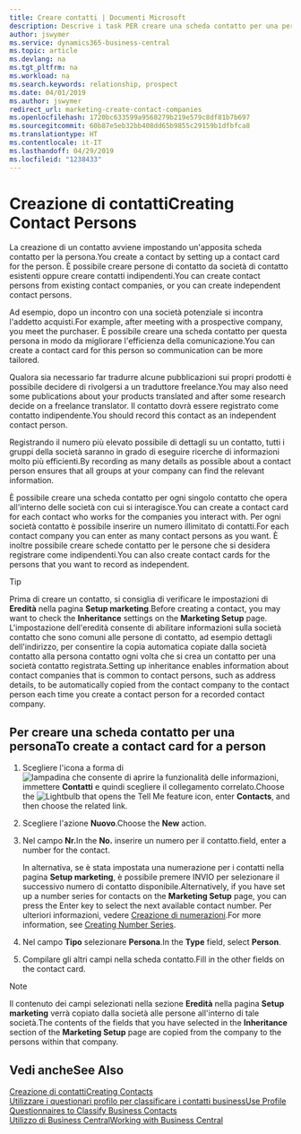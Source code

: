 ```yaml
---
title: Creare contatti | Documenti Microsoft
description: Descrive i task PER creare una scheda contatto per una persona, ad esempio, un potenziale cliente o un fornitore, contribuendo a definire la relazione e personalizzare la comunicazione.
author: jswymer
ms.service: dynamics365-business-central
ms.topic: article
ms.devlang: na
ms.tgt_pltfrm: na
ms.workload: na
ms.search.keywords: relationship, prospect
ms.date: 04/01/2019
ms.author: jswymer
redirect_url: marketing-create-contact-companies
ms.openlocfilehash: 1720bc633599a9568279b219e579c8df81b7b697
ms.sourcegitcommit: 60b87e5eb32bb408dd65b9855c29159b1dfbfca8
ms.translationtype: HT
ms.contentlocale: it-IT
ms.lasthandoff: 04/29/2019
ms.locfileid: "1238433"
---
```

# <a name="creating-contact-persons"></a><span data-ttu-id="c7d9b-103">Creazione di contatti</span><span class="sxs-lookup"><span data-stu-id="c7d9b-103">Creating Contact Persons</span></span>
<span data-ttu-id="c7d9b-104">La creazione di un contatto avviene impostando un'apposita scheda contatto per la persona.</span><span class="sxs-lookup"><span data-stu-id="c7d9b-104">You create a contact by setting up a contact card for the person.</span></span> <span data-ttu-id="c7d9b-105">È possibile creare persone di contatto da società di contatto esistenti oppure creare contatti indipendenti.</span><span class="sxs-lookup"><span data-stu-id="c7d9b-105">You can create contact persons from existing contact companies, or you can create independent contact persons.</span></span>

<span data-ttu-id="c7d9b-106">Ad esempio, dopo un incontro con una società potenziale si incontra l'addetto acquisti.</span><span class="sxs-lookup"><span data-stu-id="c7d9b-106">For example, after meeting with a prospective company, you meet the purchaser.</span></span> <span data-ttu-id="c7d9b-107">È possibile creare una scheda contatto per questa persona in modo da migliorare l'efficienza della comunicazione.</span><span class="sxs-lookup"><span data-stu-id="c7d9b-107">You can create a contact card for this person so communication can be more tailored.</span></span>

<span data-ttu-id="c7d9b-108">Qualora sia necessario far tradurre alcune pubblicazioni sui propri prodotti è possibile decidere di rivolgersi a un traduttore freelance.</span><span class="sxs-lookup"><span data-stu-id="c7d9b-108">You may also need some publications about your products translated and after some research decide on a freelance translator.</span></span> <span data-ttu-id="c7d9b-109">Il contatto dovrà essere registrato come contatto indipendente.</span><span class="sxs-lookup"><span data-stu-id="c7d9b-109">You should record this contact as an independent contact person.</span></span>

<span data-ttu-id="c7d9b-110">Registrando il numero più elevato possibile di dettagli su un contatto, tutti i gruppi della società saranno in grado di eseguire ricerche di informazioni molto più efficienti.</span><span class="sxs-lookup"><span data-stu-id="c7d9b-110">By recording as many details as possible about a contact person ensures that all groups at your company can find the relevant information.</span></span>

<span data-ttu-id="c7d9b-111">È possibile creare una scheda contatto per ogni singolo contatto che opera all'interno delle società con cui si interagisce.</span><span class="sxs-lookup"><span data-stu-id="c7d9b-111">You can create a contact card for each contact who works for the companies you interact with.</span></span> <span data-ttu-id="c7d9b-112">Per ogni società contatto è possibile inserire un numero illimitato di contatti.</span><span class="sxs-lookup"><span data-stu-id="c7d9b-112">For each contact company you can enter as many contact persons as you want.</span></span> <span data-ttu-id="c7d9b-113">È inoltre possibile creare schede contatto per le persone che si desidera registrare come indipendenti.</span><span class="sxs-lookup"><span data-stu-id="c7d9b-113">You can also create contact cards for the persons that you want to record as independent.</span></span>

> [!TIP]  
>   <span data-ttu-id="c7d9b-114">Prima di creare un contatto, si consiglia di verificare le impostazioni di **Eredità** nella pagina **Setup marketing**.</span><span class="sxs-lookup"><span data-stu-id="c7d9b-114">Before creating a contact, you may want to check the **Inheritance** settings on the **Marketing Setup** page.</span></span> <span data-ttu-id="c7d9b-115">L'impostazione dell'eredità consente di abilitare informazioni sulla società contatto che sono comuni alle persone di contatto, ad esempio dettagli dell'indirizzo, per consentire la copia automatica copiate dalla società contatto alla persona contatto ogni volta che si crea un contatto per una società contatto registrata.</span><span class="sxs-lookup"><span data-stu-id="c7d9b-115">Setting up inheritance enables information about contact companies that is common to contact persons, such as address details, to be automatically copied from the contact company to the contact person each time you create a contact person for a recorded contact company.</span></span>

## <a name="to-create-a-contact-card-for-a-person"></a><span data-ttu-id="c7d9b-116">Per creare una scheda contatto per una persona</span><span class="sxs-lookup"><span data-stu-id="c7d9b-116">To create a contact card for a person</span></span>
1. <span data-ttu-id="c7d9b-117">Scegliere l'icona a forma di ![lampadina che consente di aprire la funzionalità delle informazioni](media/ui-search/search_small.png "Informazioni sull'operazione che si desidera eseguire"), immettere **Contatti** e quindi scegliere il collegamento correlato.</span><span class="sxs-lookup"><span data-stu-id="c7d9b-117">Choose the ![Lightbulb that opens the Tell Me feature](media/ui-search/search_small.png "Tell me what you want to do") icon, enter **Contacts**, and then choose the related link.</span></span>
2. <span data-ttu-id="c7d9b-118">Scegliere l'azione **Nuovo**.</span><span class="sxs-lookup"><span data-stu-id="c7d9b-118">Choose the **New** action.</span></span>
3. <span data-ttu-id="c7d9b-119">Nel campo **Nr.**</span><span class="sxs-lookup"><span data-stu-id="c7d9b-119">In the **No.**</span></span> <span data-ttu-id="c7d9b-120">inserire un numero per il contatto.</span><span class="sxs-lookup"><span data-stu-id="c7d9b-120">field, enter a number for the contact.</span></span>

    <span data-ttu-id="c7d9b-121">In alternativa, se è stata impostata una numerazione per i contatti nella pagina **Setup marketing**, è possibile premere INVIO per selezionare il successivo numero di contatto disponibile.</span><span class="sxs-lookup"><span data-stu-id="c7d9b-121">Alternatively, if you have set up a number series for contacts on the **Marketing Setup** page, you can press the Enter key to select the next available contact number.</span></span> <span data-ttu-id="c7d9b-122">Per ulteriori informazioni, vedere [Creazione di numerazioni](ui-create-number-series.md).</span><span class="sxs-lookup"><span data-stu-id="c7d9b-122">For more information, see [Creating Number Series](ui-create-number-series.md).</span></span>
4. <span data-ttu-id="c7d9b-123">Nel campo **Tipo** selezionare **Persona**.</span><span class="sxs-lookup"><span data-stu-id="c7d9b-123">In the **Type** field, select **Person**.</span></span>
5. <span data-ttu-id="c7d9b-124">Compilare gli altri campi nella scheda contatto.</span><span class="sxs-lookup"><span data-stu-id="c7d9b-124">Fill in the other fields on the contact card.</span></span>

> [!NOTE]  
>   <span data-ttu-id="c7d9b-125">Il contenuto dei campi selezionati nella sezione **Eredità** nella pagina **Setup marketing** verrà copiato dalla società alle persone all'interno di tale società.</span><span class="sxs-lookup"><span data-stu-id="c7d9b-125">The contents of the fields that you have selected in the **Inheritance** section of the **Marketing Setup** page are copied from the company to the persons within that company.</span></span>

## <a name="see-also"></a><span data-ttu-id="c7d9b-126">Vedi anche</span><span class="sxs-lookup"><span data-stu-id="c7d9b-126">See Also</span></span>
[<span data-ttu-id="c7d9b-127">Creazione di contatti</span><span class="sxs-lookup"><span data-stu-id="c7d9b-127">Creating Contacts</span></span>](marketing-create-contact-companies.md)  
[<span data-ttu-id="c7d9b-128">Utilizzare i questionari profilo per classificare i contatti business</span><span class="sxs-lookup"><span data-stu-id="c7d9b-128">Use Profile Questionnaires to Classify Business Contacts</span></span>](marketing-create-contact-profile-questionnaire.md)  
[<span data-ttu-id="c7d9b-129">Utilizzo di Business Central</span><span class="sxs-lookup"><span data-stu-id="c7d9b-129">Working with Business Central</span></span>](ui-work-product.md)
